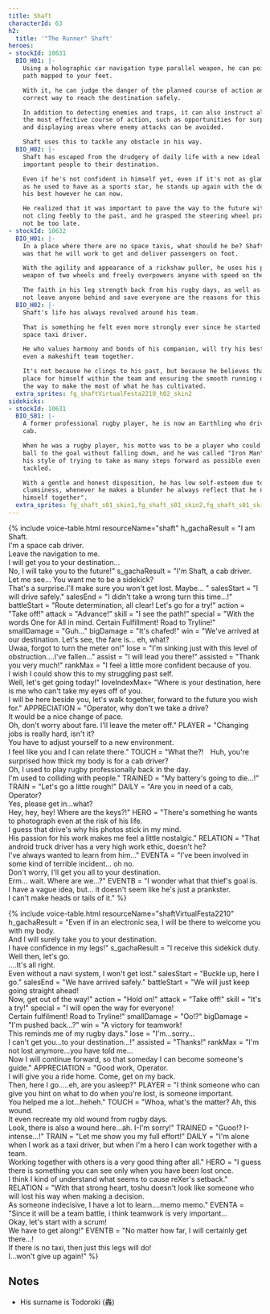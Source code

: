 ```yaml
---
title: Shaft
characterId: 63
h2:
  title: '"The Runner" Shaft'
heroes:
- stockId: 10631
  BIO_H01: |-
    Using a holographic car navigation type parallel weapon, he can point to the
    path mapped to your feet.

    With it, he can judge the danger of the planned course of action and find the
    correct way to reach the destination safely.

    In addition to detecting enemies and traps, it can also instruct allies to on
    the most effective course of action, such as opportunities for surprise attacks
    and displaying areas where enemy attacks can be avoided.

    Shaft uses this to tackle any obstacle in his way.
  BIO_H02: |-
    Shaft has escaped from the drudgery of daily life with a new ideal of delivering
    important people to their destination.

    Even if he's not confident in himself yet, even if it's not as glamorous a life
    as he used to have as a sports star, he stands up again with the desire to do
    his best however he can now.

    He realized that it was important to pave the way to the future with confidence,
    not cling feebly to the past, and he grasped the steering wheel praying he would
    not be too late.
- stockId: 10632
  BIO_H01: |-
    In a place where there are no space taxis, what should he be? Shaft's conclusion
    was that he will work to get and deliver passengers on foot.

    With the agility and appearance of a rickshaw puller, he uses his parallel
    weapon of two wheels and freely overpowers anyone with speed on the field.

    The faith in his leg strength back from his rugby days, as well as his desire to
    not leave anyone behind and save everyone are the reasons for this.
  BIO_H02: |-
    Shaft's life has always revolved around his team.

    That is something he felt even more strongly ever since he started working as a
    space taxi driver.

    He who values harmony and bonds of his companion, will try his best to bring
    even a makeshift team together.

    It's not because he clings to his past, but because he believes that creating a
    place for himself within the team and ensuring the smooth running of the team is
    the way to make the most of what he has cultivated.
  extra_sprites: fg_shaftVirtualFesta2210_h02_skin2
sidekicks:
- stockId: 10631
  BIO_S01: |-
    A former professional rugby player, he is now an Earthling who drives a space
    cab.

    When he was a rugby player, his motto was to be a player who could carry the
    ball to the goal without falling down, and he was called "Iron Man" because of
    his style of trying to take as many steps forward as possible even after being
    tackled.

    With a gentle and honest disposition, he has low self-esteem due to his
    clumsiness, whenever he makes a blunder he always reflect that he needs "to pull
    himself together".
  extra_sprites: fg_shaft_s01_skin1,fg_shaft_s01_skin2,fg_shaft_s01_skin3,fg_shaft_s01_skin4
---
```


{% include voice-table.html resourceName="shaft"
h_gachaResult = "I am Shaft.<br>I'm a space cab driver.<br>Leave the navigation to me.<br>I will get you to your destination...<br>No, I will take you to the future!"
s_gachaResult = "I'm Shaft, a cab driver. Let me see... You want me to be a sidekick?<br>That's a surprise.I'll make sure you won't get lost. Maybe... "
salesStart = "I will drive safely."
salesEnd = "I didn't take a wrong turn this time…!"
battleStart = "Route determination, all clear! Let's go for a try!"
action = "Take off!"
attack = "Advance!"
skill = "I see the path!"
special = "With the words One for All in mind. Certain Fulfillment! Road to Tryline!"
smallDamage = "Guh…"
bigDamage = "It's chafed!"
win = "We've arrived at our destination. Let's see, the fare is... eh, what?<br>Uwaa,  forgot to turn the meter on!"
lose = "I'm sinking just with this level of obstruction....I've fallen..."
assist = "I will lead you there!"
assisted = "Thank you very much!"
rankMax = "I feel a little more confident because of you.<br>I wish I could show this to my struggling past self.<br>Well, let's get going today!"
loveIndexMax= "Where is your destination, here is me who can't take my eyes off of you.<br>I will be here beside you, let's walk together, forward to the future you wish for."
APPRECIATION = "Operator, why don't we take a drive?<br>It would be a nice change of pace.<br>Oh, don't worry about fare. I'll leave the meter off."
PLAYER = "Changing jobs is really hard, isn't it?<br>You have to adjust yourself to a new environment.<br>I feel like you and I can relate there."
TOUCH = "What the?!　Huh, you're surprised how thick my body is for a cab driver?<br>Oh, I used to play rugby professionally back in the day.<br>I'm used to colliding with people."
TRAINED = "My battery's going to die...!"
TRAIN = "Let's go a little rough!"
DAILY = "Are you in need of a cab, Operator?<br>Yes, please get in...what?<br>Hey, hey, hey! Where are the keys?!"
HERO =  "There's something he wants to photograph even at the risk of his life.<br>I guess that drive's why his photos stick in my mind.<br>His passion for his work makes me feel a little nostalgic."
RELATION = "That android truck driver has a very high work ethic, doesn't he?<br>I've always wanted to learn from him..."
EVENTA = "I've been involved in some kind of terrible incident... oh no.<br>Don't worry, I'll get you all to your destination.<br>Erm... wait. Where are we...?"
EVENTB = "I wonder what that thief's goal is.<br>I have a vague idea, but... it doesn't seem like he's just a prankster.<br>I can't make heads or tails of it."
%}

{% include voice-table.html resourceName="shaftVirtualFesta2210"
h_gachaResult = "Even if in an electronic sea, I will be there to welcome you with my body.<br>And I will surely take you to your destination.<br>I have confidence in my legs!"
s_gachaResult = "I receive this sidekick duty.<br>Well then, let's go.<br>….It's all right.<br>Even without a navi system, I won't get lost."
salesStart = "Buckle up, here I go."
salesEnd = "We have arrived safely."
battleStart = "We will just keep going straight ahead!<br>Now, get out of the way!"
action = "Hold on!"
attack = "Take off!"
skill = "It's a try!"
special = "I will open the way for everyone!<br>Certain fulfilment! Road to Tryline!"
smallDamage = "Oo!?"
bigDamage = "I'm pushed back…?"
win = "A victory for teamwork!<br>This reminds me of my rugby days."
lose = "I'm…sorry…<br>I can't get you…to your destination…!"
assisted = "Thanks!"
rankMax = "I'm not lost anymore…you have told me…<br>Now I will continue forward, so that someday I can become someone's guide."
APPRECIATION = "Good work, Operator.<br>I will give you a ride home. Come, get on my back.<br>Then, here I go..…eh, are you asleep?"
PLAYER = "I think someone who can give you hint on what to do when you're lost, is someone important.<br>You helped me a lot…heheh."
TOUCH = "Whoa, what's the matter? Ah, this wound.<br>It even recreate my old wound from rugby days.<br>Look, there is also a wound here…ah. I-I'm sorry!"
TRAINED = "Guoo!? I-intense…!"
TRAIN = "Let me show you my full effort!"
DAILY = "I'm alone when I work as a taxi driver, but when I'm a hero I can work together with a team.<br>Working together with others is a very good thing after all."
HERO =  "I guess there is something you can see only when you have been lost once.<br>I think I kind of understand what seems to cause reXer's setback."
RELATION = "With that strong heart, toshu doesn't look like someone who will lost his way when making a decision.<br>As someone indecisive, I have a lot to learn….memo memo."
EVENTA = "Since it will be a team battle, i think teamwork is very important…<br>Okay, let's start with a scrum!<br>We have to get along!"
EVENTB = "No matter how far, I will certainly get there…!<br>If there is no taxi, then just this legs will do!<br>I…won't give up again!"
%}

## Notes

- His surname is Todoroki (轟)
